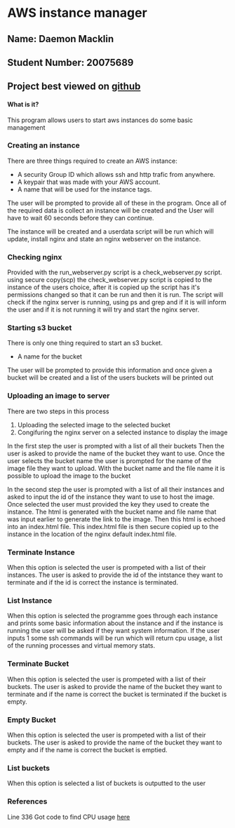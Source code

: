 # AWS instance manager

## Name: Daemon Macklin

## Student Number: 20075689

## Project best viewed on [github](https://github.com/Daemon-Macklin/dev-ops-project1)

#### What is it?
This program allows users to start aws instances do some basic management

### Creating an instance
There are three things required to create an AWS instance:
* A security Group ID which allows ssh and http trafic from anywhere.
* A keypair that was made with your AWS account.
* A name that will be used for the instance tags.

The user will be prompted to provide all of these in the program.
Once all of the required data is collect an instance will be created and the
User will have to wait 60 seconds before they can continue.


The instance will be created and a userdata script will be run which will
update, install nginx and state an nginx webserver on the instance. 


### Checking nginx 
Provided with the run_webserver.py script is a check_webserver.py script.
using secure copy(scp) the check_webserver.py script is copied to the instance
of the users choice, after it is copied up the script has it's permissions 
changed so that it can be run and then it is run. The script will check if the
nginx server is running, using ps and grep and if it is will inform the user and if it is not
running it will try and start the nginx server.


### Starting s3 bucket
There is only one thing required to start an s3 bucket.
* A name for the bucket

The user will be prompted to provide this information and once given a bucket 
will be created and a list of the users buckets will be printed out


### Uploading an image to server
There are two steps in this process
1. Uploading the selected image to the selected bucket
2. Congifuring the nginx server on a selected instance to display the image

In the first step the user is prompted with a list of all their buckets
Then the user is asked to provide the name of the bucket they want to use.
Once the user selects the bucket name the user is prompted for the name
of the image file they want to upload. With the bucket name and the file
name it is possible to upload the image to the bucket


In the second step the user is prompted with a list of all their instances 
and asked to input the id of the instance they want to use to host the 
image. Once selected the user must provided the key they used to create the
instance. The html is generated with the bucket name and file name that was
input earlier to generate the link to the image. Then this html is echoed into
an index.html file. This index.html file is then secure copied up to the 
instance in the location of the nginx default index.html file.


### Terminate Instance
When this option is selected the user is prompeted with a list of their
instances. The user is asked to provide the id of the intstance they want
to terminate and if the id is correct the instance is terminated.


### List Instance
When this option is selected the programme goes through each instance
and prints some basic information about the instance and if the instance
is running the user will be asked if they want system information. If the user
inputs 1 some ssh commands will be run which will return cpu usage, a list
of the running processes and virtual memory stats. 


### Terminate Bucket
When this option is selected the user is prompeted with a list of their 
buckets. The user is asked to provide the name of the bucket they want 
to terminate and if the name is correct the bucket is terminated if the
bucket is empty.


### Empty Bucket
When this option is selected the user is prompeted with a list of their
buckets. The user is asked to provide the name of the bucket they want
to empty and if the name is correct the bucket is emptied.


### List buckets
When this option is selected a list of buckets is outputted to the user


### References

Line 336 Got code to find CPU usage [here](https://stackoverflow.com/questions/9229333/how-to-get-overall-cpu-sage-e-g-57-on-linux)
